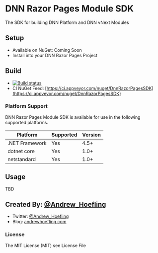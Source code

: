 # DNN Razor Pages Module SDK
The SDK for building DNN Platform and DNN vNext Modules

## Setup

* Available on NuGet: Coming Soon
* Install into your DNN Razor Pages Project

## Build

* [![Build status](https://ci.appveyor.com/api/projects/status/mialwxkgf0tssrdd?svg=true)](https://ci.appveyor.com/project/ahoefling/dnnrazorpagessdk)
* CI NuGet Feed: [https://ci.appveyor.com/nuget/DnnRazorPagesSDK](https://ci.appveyor.com/nuget/DnnRazorPagesSDK)
    
### Platform Support
DNN Razor Pages Module SDK is available for use in the following supported platforms.

| Platform         | Supported | Version     |
|------------------|-----------|-------------|
| .NET Framework   | Yes       | 4.5+	     |
| dotnet core      | Yes       | 1.0+        |
| netstandard      | Yes       | 1.0+        |


## Usage ##
TBD

## Created By: [@Andrew_Hoefling](https://twitter.com/andrew_hoefling)

* Twitter: [@Andrew_Hoefling](https://twitter.com/andrew_hoefling)
* Blog: [andrewhoefling.com](http://www.andrewhoefling.com)

### License

The MIT License (MIT) see License File
